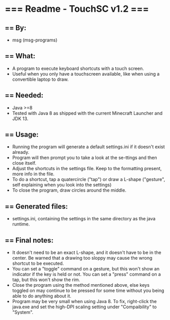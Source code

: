 # === Readme - TouchSC v1.2 ===

## == By:  
* msg (msg-programs)

## == What:  
* A program to execute keyboard shortcuts with a touch screen.
* Useful when you only have a touchscreen available, like when using a convertible laptop to draw.

## == Needed:  
* Java >=8
* Tested with Java 8 as shipped with the current Minecraft Launcher and JDK 13.

## == Usage:  
* Running the program will generate a default settings.ini if it doesn't exist already.
* Program will then prompt you to take a look at the se-ttings and then close itself.
* Adjust the shortcuts in the settings file. Keep to the formatting present, more info in the file.
* To do a shortcut, tap a quatercircle ("tap") or draw a L-shape ("gesture", self explaining when you look into the settings)
* To close the program, draw circles around the middle.

## == Generated files:  
* settings.ini, containing the settings in the same directory as the java runtime.

## == Final notes:
* It doesn't need to be an exact L-shape, and it doesn't have to be in the center. 
	Be warned that a drawing too sloppy may cause the wrong shortcut to be executed.
* You can set a "toggle" command on a gesture, but this won't show an indicator if the key is held or not.
	You can set a "press" command on a tap, but this won't show the rim.
* Close the program using the method mentioned above, else keys toggled on may continue to be pressed for 
	some time without you being able to do anything about it.
* Program may be very small when using Java 8. To fix, right-click the java.exe 
	and set the high-DPI scaling setting under "Compaibility" to "System".